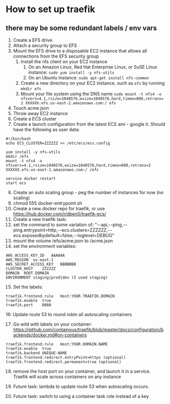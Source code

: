 # How to set up traefik
## there may be some redundant labels / env vars

1. Create a EFS drive.
2. Attach a security group to EFS 
3. Mount the EFS drive to a disposable EC2 instance that allows all connections from the EFS security group
   1. Install the nfs client on your EC2 instance
      1. On an Amazon Linux, Red Hat Enterprise Linux, or SuSE Linux instance: `sudo yum install -y nfs-utils`
      2. On an Ubuntu instance: `sudo apt-get install nfs-common`
   2. Create a new directory on your EC2 instance, such as `efs` by running `mkdir efs`
   3. Mount your file system using the DNS name
      `sudo mount -t nfs4 -o nfsvers=4.1,rsize=1048576,wsize=1048576,hard,timeo=600,retrans=2 XXXXXX.efs.us-east-2.amazonaws.com:/ efs`
4. Touch acme.json
5. Throw away EC2 instance
6. Create a ECS cluster
7. Create a launch configuration from the latest ECS ami - google it. Should have the following as user data:

```
#!/bin/bash
echo ECS_CLUSTER=ZZZZZZ >> /etc/ecs/ecs.config

yum install -y nfs-utils
mkdir /efs
mount -t nfs4 -o nfsvers=4.1,rsize=1048576,wsize=1048576,hard,timeo=600,retrans=2 XXXXXX.efs.us-east-1.amazonaws.com:/ /efs

service docker restart
start ecs
```
 
8. Create an auto scaling group - peg the number of instances for now (no scaling) 
9. chmod 555 docker-entrypoint.sh
10. Create a new docker repo for traefik, or use https://hub.docker.com/r/dben0/traefik-ecs/
11. Create a new traefik task:
12. set the command to some variation of: "--api,--ping,--ping.entrypoint=http,--ecs.clusters=ZZZZZZ,--ecs.exposedbydefault=false,--loglevel=DEBUG"
13. mount the volume /efs/acme.json to /acme.json
14. set the environment variables:
  
```
AWS_ACCESS_KEY_ID	AAAAAA
AWS_REGION	us-east-1
AWS_SECRET_ACCESS_KEY	BBBBBBB
CLUSTER_HOST	ZZZZZZ
DOMAIN	ROOT.DOMAIN
ENVIRONMENT	staging|prod|dev (I used staging)
```

15. Set the labels:

```
traefik.frontend.rule	Host:YOUR.TRAEFIK.DOMAIN
traefik.enable	true
traefik.port	8080
```

16: Update route 53 to round robin all autoscaling containers 
 
17. Go wild with labels on your container: https://github.com/containous/traefik/blob/master/docs/configuration/backends/docker.md#on-containers
 
```
traefik.frontend.rule	Host:YOUR.DOMAIN.NAME
traefik.enable	true
traefik.backend	UNIQUE-NAME
traefik.frontend.redirect.entryPoint=https (optional)
traefik.frontend.redirect.permanent=true (optional)
```
  
18. remove the host port on your container, and launch it in a service. Traefik will scale across containers on any instance 
  
19. Future task: lambda to update route 53 when autoscaling occurs. 
 
20. Future task: switch to using a container task role instead of a key
